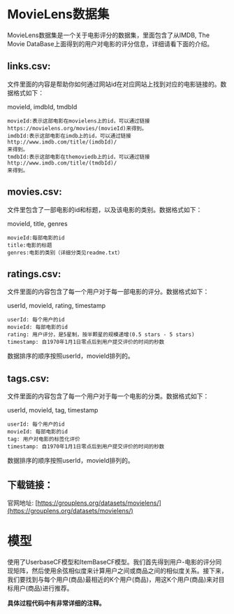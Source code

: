 # MovieLens数据集

MovieLens数据集是一个关于电影评分的数据集，里面包含了从IMDB, The Movie DataBase上面得到的用户对电影的评分信息，详细请看下面的介绍。

## links.csv:

文件里面的内容是帮助你如何通过网站id在对应网站上找到对应的电影链接的。数据格式如下：

movieId, imdbId, tmdbId

	movieId:表示这部电影在movielens上的id，可以通过链接https://movielens.org/movies/(movieId)来得到。
	imdbId:表示这部电影在imdb上的id，可以通过链接http://www.imdb.com/title/(imdbId)/
	来得到。
	tmdbId:表示这部电影在themoviedb上的id，可以通过链接http://www.imdb.com/title/(tmdbId)/
	来得到。


## movies.csv:

文件里包含了一部电影的id和标题，以及该电影的类别。数据格式如下：

movieId, title, genres

	movieId:每部电影的id
	title:电影的标题
	genres:电影的类别（详细分类见readme.txt）

## ratings.csv:

文件里面的内容包含了每一个用户对于每一部电影的评分。数据格式如下：

userId, movieId, rating, timestamp

	userId: 每个用户的id
	movieId: 每部电影的id
	rating: 用户评分，是5星制，按半颗星的规模递增(0.5 stars - 5 stars)
	timestamp: 自1970年1月1日零点后到用户提交评价的时间的秒数

数据排序的顺序按照userId，movieId排列的。

## tags.csv:
文件里面的内容包含了每一个用户对于每一个电影的分类。数据格式如下：

userId, movieId, tag, timestamp

	userId: 每个用户的id
	movieId: 每部电影的id
	tag: 用户对电影的标签化评价
	timestamp: 自1970年1月1日零点后到用户提交评价的时间的秒数

数据排序的顺序按照userId，movieId排列的。

## 下载链接：
官网地址: [https://grouplens.org/datasets/movielens/](https://grouplens.org/datasets/movielens/)

# 模型

使用了UserbaseCF模型和ItemBaseCF模型。我们首先得到用户-电影的评分同现矩阵，然后使用余弦相似度来计算用户之间或商品之间的相似度关系。接下来，我们要找到与每个用户(商品)最相近的K个用户(商品)，用这K个用户(商品)来对目标用户(商品)进行推荐。

**具体过程代码中有非常详细的注释。**
